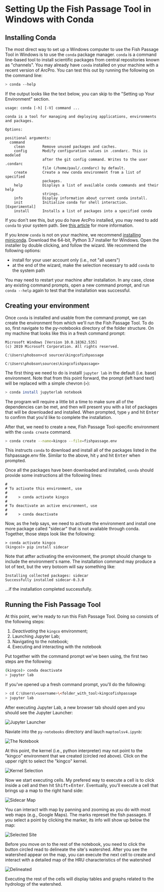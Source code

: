 # Setting Up the Fish Passage Tool in Windows with Conda

## Installing Conda

The most direct way to set up a Windows computer to use the Fish Passage Tool in Windows is to use the `conda` package manager.
`conda` is a command line-based tool to install scientific packages from central repositories known as "channels".
You may already have `conda` installed on your machine with a recent version of ArcPro.
You can test this out by running the following on the command line:

```bash
> conda --help
```

If the output looks like the text below, you can skip to the "Setting up Your Environment" section.

```text
usage: conda [-h] [-V] command ...

conda is a tool for managing and deploying applications, environments and packages.

Options:

positional arguments:
  command
    clean        Remove unused packages and caches.
    config       Modify configuration values in .condarc. This is modeled
                 after the git config command. Writes to the user .condarc
                 file (/home/paul/.condarc) by default.
    create       Create a new conda environment from a list of specified
                 packages.
    help         Displays a list of available conda commands and their help
                 strings.
    info         Display information about current conda install.
    init         Initialize conda for shell interaction. [Experimental]
    install      Installs a list of packages into a specified conda
```

If you don't see this, but you do have ArcPro installed, you may need to add `conda` to your system path.
See [this article](https://www.computerhope.com/issues/ch000549.htm) for more information.

If you know `conda` is not on your machine, we recommend [installing miniconda](https://docs.conda.io/en/latest/miniconda.html).
Download the 64-bit, Python 3.7 installer for Windows.
Open the installer by double clicking, and follow the wizard.
We recommend the following options:

* install for your user account only (i.e., not "all users")
* at the end of the wizard, make the selection necessary to add `conda` to the system path

You may need to restart your machine after installation.
In any case, close any existing command prompts, open a new command prompt, and run `conda --help` again to test that the installation was successful.

## Creating your environment

Once `conda` is installed and usable from the command prompt, we can create the environment from which we'll run the Fish Passage Tool.
To do so, first navigate to the py-notebooks directory of the folder structure.
On my machine that looks like this in a fresh command prompt:

```text
Microsoft Windows [Version 10.0.18362.535]
(c) 2019 Microsoft Corporation. All rights reserved.

C:\Users\phobson>cd sources\kingcofishpassage

C:\Users\phobson\sources\kingcofishpassage>
```

The first thing we need to do is installl `jupyter lab` in the default (i.e. base) environment.
Note that from this point forward, the prompt (left hand text) will be replaced with a simple chevron (`>`):

```bash
> conda install jupyterlab notebook
```

The program will require a little bit a time to make sure all of the dependencies can be met, and then will present you with a list of packages that will be downloaded and installed.
When prompted, type `y` and hit <kbd>Enter</kbd> to confirm that you'd like to complete the installation.

After that, we need to create a new, Fish Passage Tool-specific environment with the `conda create` command.

```bash
> conda create --name=kingco --file=fishpassage.env
```

This instructs `conda` to download and install all of the packages listed in the fishpassage.env file.
Similar to the above, hit `y` and hit <kbd>Enter</kbd> when prompted.

Once all the packages have been downloaded and installed, `conda` should provide some instructions all the following lines:

```text
#
# To activate this environment, use
#
#     > conda activate kingco
#
# To deactivate an active environment, use
#
#     > conda deactivate
```

Now, as the help says, we need to activate the environment and install one more package called "sidecar" that is not available through conda.
Together, those steps look like the following:

```text
> conda activate kingco
(kingco)> pip install sidecar
```

Note that atfter activating the environment, the prompt should change to include the environment's name.
The installation command may produce a lot of text, but the very botoom will say something like:

```text
Installing collected packages: sidecar
Successfully installed sidecar-0.3.0
```

...if the installation completed successfully.

## Running the Fish Passage Tool

At this point, we're ready to run this Fish Passage Tool.
Doing so consists of the following steps:

1. *Deactivating* the `kingco` environment;
1. Launching Jupyter Lab;
1. Navigating to the notebook;
1. Executing and interacting with the notebook

Put together with the command prompt we've been using, the first two steps are the following:

```bash
(kingco)> conda deactivate
> jupyter lab
```

If you've opened up a fresh command prompt, you'll do the following:

```bash
> cd C:\Users\<username>\<folder_with_tool>kingcofishpassage
> jupyter lab
```

After executing Jupyter Lab, a new browser tab should open and you should see the Jupyter Launcher:

![Jupyter Launcher](img/1-jupyter-home.png)

Naviate into the `py-notebooks` directory and lauch `maptoolsv4.ipynb`:

![The Notebook](img/2-jupyter-notebook-open.png)

At this point, the kernel (i.e., python interpreter) may not point to the "kingco" environment that we created (circled red above).
Click on the upper right to select the "kingco" kernel.

![Kernel Selection](img/3-jupyter-kernel-selection.png)

Now we start executing cells.
My prefered way to execute a cell is to click inside a cell and then hit <kbd>Shift</kbd>+<kbd>Enter</kbd>.
Eventually, you'll execute a cell that brings up a map to the right hand side:

![Sidecar Map](img/4-jupyter-sidecar.png)

You can interact with map by panning and zooming as you do with most web maps (e.g., Google Maps).
The marks represet the fish passages.
If you select a point by clicking the marker, its info will show up below the map:

![Selected Site](img/5-jupyter-selected.png)

Before you move on to the rest of the notebook, you need to click the button circled read to delineate the site's watershed.
After you see the watershed appear on the map, you can execute the next cell to create and interact with a detailed map of the HRU characteristics of the watershed

![Delineated](img/6-jupyter-delineated-and-details.png)

Executing the rest of the cells will display tables and graphs related to the hydrology of the watershed.
